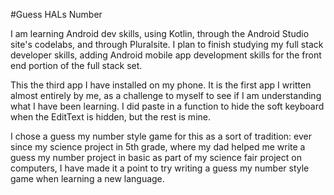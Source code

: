 #Guess HALs Number

I am learning Android dev skills, using Kotlin, through the Android Studio site's codelabs, and through Pluralsite.  I plan to finish studying my full stack developer skills, adding Android mobile app development skills for the front end portion of the full stack set.

This the third app I have installed on my phone. It is the first app I written almost entirely by me, as a challenge to myself to see if I am understanding what I have been learning. I did paste in a function to hide the soft keyboard when the EditText is hidden, but the rest is mine.

I chose a guess my number style game for this as a sort of tradition: ever since my science project in 5th grade, where my dad helped me write a guess my number project in basic as part of my science fair project on computers, I have made it a point to try writing a guess my number style game when learning a new language.
